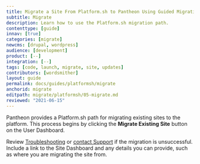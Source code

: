 ```yaml
---
title: Migrate a Site From Platform.sh to Pantheon Using Guided Migration
subtitle: Migrate
description: Learn how to use the Platform.sh migration path.
contenttype: [guide]
innav: [true]
categories: [migrate]
newcms: [drupal, wordpress]
audience: [development]
product: [--]
integration: [--]
tags: [code, launch, migrate, site, updates]
contributors: [wordsmither]
layout: guide
permalink: docs/guides/platformsh/migrate
anchorid: migrate
editpath: migrate/platformsh/05-migrate.md
reviewed: "2021-06-15"
---
```


Pantheon provides a Platform.sh path for migrating existing sites to the platform. This process begins by clicking the **Migrate Existing Site** button on the User Dashboard.

<Partial file="migrate/migrate-all.md" />

Review [Troubleshooting](/guides/platformsh/troubleshooting) or [contact Support](/guides/support/contact-support/) if the migration is unsuccessful. Include a link to the Site Dashboard and any details you can provide, such as where you are migrating the site from.
